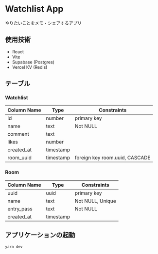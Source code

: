 # Watchlist App
やりたいことをメモ・シェアするアプリ

## 使用技術
- React
- Vite
- Supabase (Postgres)
- Vercel KV (Redis)

## テーブル

### Watchlist

| Column Name | Type | Constraints |
| ---- | ---- | ---- |
| id | number | primary key |
| name | text | Not NULL |
| comment | text | |
| likes | number | |
| created_at | timestamp | |
| room_uuid | timestamp | foreign key room.uuid, CASCADE |

### Room

| Column Name | Type | Constraints |
| ---- | ---- | ---- |
| uuid | uuid | primary key |
| name | text | Not NULL, Unique |
| entry_pass | text | Not NULL |
| created_at | timestamp | |

## アプリケーションの起動
`yarn dev`